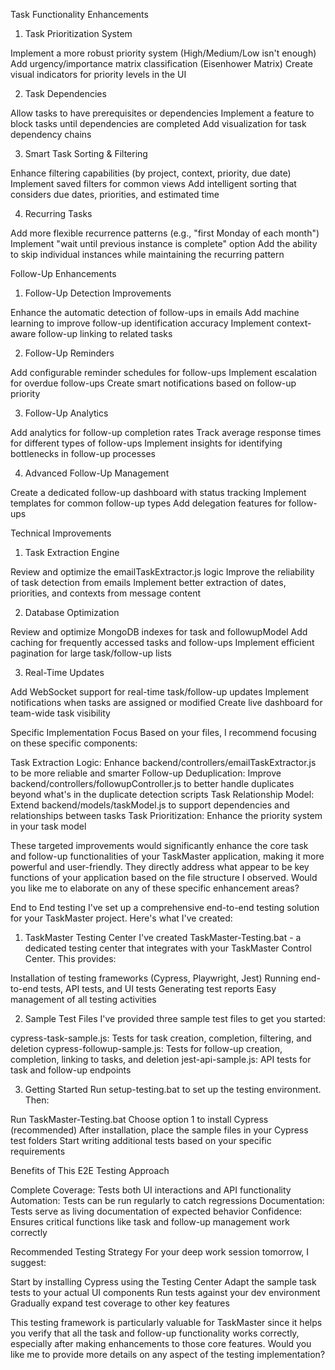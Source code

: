 Task Functionality Enhancements
1. Task Prioritization System

Implement a more robust priority system (High/Medium/Low isn't enough)
Add urgency/importance matrix classification (Eisenhower Matrix)
Create visual indicators for priority levels in the UI

2. Task Dependencies

Allow tasks to have prerequisites or dependencies
Implement a feature to block tasks until dependencies are completed
Add visualization for task dependency chains

3. Smart Task Sorting & Filtering

Enhance filtering capabilities (by project, context, priority, due date)
Implement saved filters for common views
Add intelligent sorting that considers due dates, priorities, and estimated time

4. Recurring Tasks

Add more flexible recurrence patterns (e.g., "first Monday of each month")
Implement "wait until previous instance is complete" option
Add the ability to skip individual instances while maintaining the recurring pattern

Follow-Up Enhancements
1. Follow-Up Detection Improvements

Enhance the automatic detection of follow-ups in emails
Add machine learning to improve follow-up identification accuracy
Implement context-aware follow-up linking to related tasks

2. Follow-Up Reminders

Add configurable reminder schedules for follow-ups
Implement escalation for overdue follow-ups
Create smart notifications based on follow-up priority

3. Follow-Up Analytics

Add analytics for follow-up completion rates
Track average response times for different types of follow-ups
Implement insights for identifying bottlenecks in follow-up processes

4. Advanced Follow-Up Management

Create a dedicated follow-up dashboard with status tracking
Implement templates for common follow-up types
Add delegation features for follow-ups

Technical Improvements
1. Task Extraction Engine

Review and optimize the emailTaskExtractor.js logic
Improve the reliability of task detection from emails
Implement better extraction of dates, priorities, and contexts from message content

2. Database Optimization

Review and optimize MongoDB indexes for task and followupModel
Add caching for frequently accessed tasks and follow-ups
Implement efficient pagination for large task/follow-up lists

3. Real-Time Updates

Add WebSocket support for real-time task/follow-up updates
Implement notifications when tasks are assigned or modified
Create live dashboard for team-wide task visibility

Specific Implementation Focus
Based on your files, I recommend focusing on these specific components:

Task Extraction Logic: Enhance backend/controllers/emailTaskExtractor.js to be more reliable and smarter
Follow-up Deduplication: Improve backend/controllers/followupController.js to better handle duplicates beyond what's in the duplicate detection scripts
Task Relationship Model: Extend backend/models/taskModel.js to support dependencies and relationships between tasks
Task Prioritization: Enhance the priority system in your task model

These targeted improvements would significantly enhance the core task and follow-up functionalities of your TaskMaster application, making it more powerful and user-friendly. They directly address what appear to be key functions of your application based on the file structure I observed.
Would you like me to elaborate on any of these specific enhancement areas?



End to End testing
I've set up a comprehensive end-to-end testing solution for your TaskMaster project. Here's what I've created:
1. TaskMaster Testing Center
I've created TaskMaster-Testing.bat - a dedicated testing center that integrates with your TaskMaster Control Center. This provides:

Installation of testing frameworks (Cypress, Playwright, Jest)
Running end-to-end tests, API tests, and UI tests
Generating test reports
Easy management of all testing activities

2. Sample Test Files
I've provided three sample test files to get you started:

cypress-task-sample.js: Tests for task creation, completion, filtering, and deletion
cypress-followup-sample.js: Tests for follow-up creation, completion, linking to tasks, and deletion
jest-api-sample.js: API tests for task and follow-up endpoints

3. Getting Started
Run setup-testing.bat to set up the testing environment. Then:

Run TaskMaster-Testing.bat
Choose option 1 to install Cypress (recommended)
After installation, place the sample files in your Cypress test folders
Start writing additional tests based on your specific requirements

Benefits of This E2E Testing Approach

Complete Coverage: Tests both UI interactions and API functionality
Automation: Tests can be run regularly to catch regressions
Documentation: Tests serve as living documentation of expected behavior
Confidence: Ensures critical functions like task and follow-up management work correctly

Recommended Testing Strategy
For your deep work session tomorrow, I suggest:

Start by installing Cypress using the Testing Center
Adapt the sample task tests to your actual UI components
Run tests against your dev environment
Gradually expand test coverage to other key features

This testing framework is particularly valuable for TaskMaster since it helps you verify that all the task and follow-up functionality works correctly, especially after making enhancements to those core features.
Would you like me to provide more details on any aspect of the testing implementation?